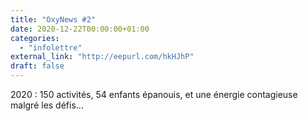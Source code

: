 ```yaml
---
title: "OxyNews #2"
date: 2020-12-22T00:00:00+01:00
categories: 
  - "infolettre"
external_link: "http://eepurl.com/hkHJhP"
draft: false
---
```

2020 : 150 activités, 54 enfants épanouis, et une énergie contagieuse malgré les défis...
